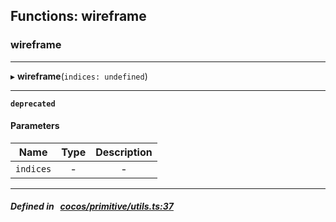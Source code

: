 ## Functions: wireframe

### wireframe


___
▸ **wireframe**(`indices: undefined`)
___



**`deprecated`** 




#### Parameters

| Name | Type | Description |
| :------: | :------: | :------: |
| `indices` | - | - |


___


##### Defined in &nbsp;   [cocos/primitive/utils.ts:37](https://github.com/cocos-creator/engine/blob/c7bf6b8a9/cocos/primitive/utils.ts#L37)&nbsp;
